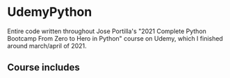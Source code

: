 # UdemyPython
<p>Entire code written throughout Jose Portilla's "2021 Complete Python Bootcamp From Zero to Hero in Python" course on Udemy, which I finished around march/april of 2021.</p>
<h2>Course includes</h2>
